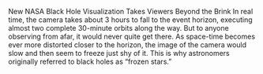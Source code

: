 New NASA Black Hole Visualization Takes Viewers Beyond the Brink 
 In real time, the camera takes about 3 hours to fall to the event horizon, executing almost two complete 30-minute orbits along the way. But to anyone observing from afar, it would never quite get there. As space-time becomes ever more distorted closer to the horizon, the image of the camera would slow and then seem to freeze just shy of it. This is why astronomers originally referred to black holes as “frozen stars.”